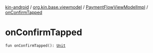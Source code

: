 [kin-android](../../index.md) / [org.kin.base.viewmodel](../index.md) / [PaymentFlowViewModelImpl](index.md) / [onConfirmTapped](./on-confirm-tapped.md)

# onConfirmTapped

`fun onConfirmTapped(): `[`Unit`](https://kotlinlang.org/api/latest/jvm/stdlib/kotlin/-unit/index.html)